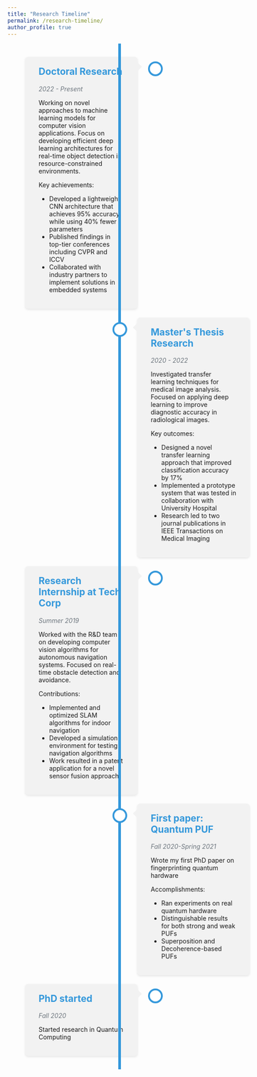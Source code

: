 ```yaml
---
title: "Research Timeline"
permalink: /research-timeline/
author_profile: true
---
```


<style>
.timeline {
  position: relative;
  max-width: 1200px;
  margin: 0 auto;
  padding: 20px 0;
}

.timeline::after {
  content: '';
  position: absolute;
  width: 6px;
  background-color: #3498db;
  top: 0;
  bottom: 0;
  left: 50%;
  margin-left: -3px;
}

.container {
  padding: 10px 40px;
  position: relative;
  background-color: inherit;
  width: 50%;
}

.container::after {
  content: '';
  position: absolute;
  width: 25px;
  height: 25px;
  right: -17px;
  background-color: white;
  border: 4px solid #3498db;
  top: 20px;
  border-radius: 50%;
  z-index: 1;
}

.left {
  left: 0;
}

.right {
  left: 50%;
}

.left::before {
  content: " ";
  height: 0;
  position: absolute;
  top: 22px;
  width: 0;
  z-index: 1;
  right: 30px;
  border: medium solid #f2f2f2;
  border-width: 10px 0 10px 10px;
  border-color: transparent transparent transparent #f2f2f2;
}

.right::before {
  content: " ";
  height: 0;
  position: absolute;
  top: 22px;
  width: 0;
  z-index: 1;
  left: 30px;
  border: medium solid #f2f2f2;
  border-width: 10px 10px 10px 0;
  border-color: transparent #f2f2f2 transparent transparent;
}

.right::after {
  left: -16px;
}

.content {
  padding: 20px 30px;
  background-color: #f2f2f2;
  position: relative;
  border-radius: 6px;
  box-shadow: 0 2px 5px rgba(0,0,0,0.1);
}

.content:hover {
  box-shadow: 0 4px 10px rgba(0,0,0,0.15);
  transition: all 0.3s ease;
}

.content h2 {
  margin-top: 0;
  color: #3498db;
}

.date {
  color: #6c757d;
  font-style: italic;
}

@media screen and (max-width: 768px) {
  .timeline::after {
    left: 31px;
  }
  
  .container {
    width: 100%;
    padding-left: 70px;
    padding-right: 25px;
  }
  
  .container::before {
    left: 60px;
    border: medium solid #f2f2f2;
    border-width: 10px 10px 10px 0;
    border-color: transparent #f2f2f2 transparent transparent;
  }

  .left::after, .right::after {
    left: 15px;
  }
  
  .right {
    left: 0%;
  }
}
</style>

<div class="timeline">
  <div class="container left">
    <div class="content">
      <h2>Doctoral Research</h2>
      <p class="date">2022 - Present</p>
      <p>Working on novel approaches to machine learning models for computer vision applications. Focus on developing efficient deep learning architectures for real-time object detection in resource-constrained environments.</p>
      <p>Key achievements:</p>
      <ul>
        <li>Developed a lightweight CNN architecture that achieves 95% accuracy while using 40% fewer parameters</li>
        <li>Published findings in top-tier conferences including CVPR and ICCV</li>
        <li>Collaborated with industry partners to implement solutions in embedded systems</li>
      </ul>
    </div>
  </div>
  <div class="container right">
    <div class="content">
      <h2>Master's Thesis Research</h2>
      <p class="date">2020 - 2022</p>
      <p>Investigated transfer learning techniques for medical image analysis. Focused on applying deep learning to improve diagnostic accuracy in radiological images.</p>
      <p>Key outcomes:</p>
      <ul>
        <li>Designed a novel transfer learning approach that improved classification accuracy by 17%</li>
        <li>Implemented a prototype system that was tested in collaboration with University Hospital</li>
        <li>Research led to two journal publications in IEEE Transactions on Medical Imaging</li>
      </ul>
    </div>
  </div>
  <div class="container left">
    <div class="content">
      <h2>Research Internship at Tech Corp</h2>
      <p class="date">Summer 2019</p>
      <p>Worked with the R&D team on developing computer vision algorithms for autonomous navigation systems. Focused on real-time obstacle detection and avoidance.</p>
      <p>Contributions:</p>
      <ul>
        <li>Implemented and optimized SLAM algorithms for indoor navigation</li>
        <li>Developed a simulation environment for testing navigation algorithms</li>
        <li>Work resulted in a patent application for a novel sensor fusion approach</li>
      </ul>
    </div>
  </div>
  <div class="container right">
    <div class="content">
      <h2>First paper: Quantum PUF</h2>
      <p class="date">Fall 2020-Spring 2021</p>
      <p>Wrote my first PhD paper on fingerprinting quantum hardware</p>
      <p>Accomplishments:</p>
      <ul>
        <li>Ran experiments on real quantum hardware</li>
        <li>Distinguishable results for both strong and weak PUFs</li>
        <li>Superposition and Decoherence-based PUFs</li>
      </ul>
    </div>
  </div>
  <div class="container left">
    <div class="content">
      <h2>PhD started</h2>
      <p class="date">Fall 2020</p>
      <p>Started research in Quantum Computing</p>
      <!-- <ul>
        <li>Gained fundamental understanding of image processing techniques</li>
        <li>Implemented classical algorithms such as Canny and Sobel edge detectors</li>
        <li>Developed skills in experiment design and quantitative evaluation</li>
      </ul> -->
    </div>
  </div>
</div>